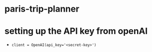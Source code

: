 # paris-trip-planner
# setting up the API key from openAI
- `client = OpenAI(api_key='<secret-key>')` 
